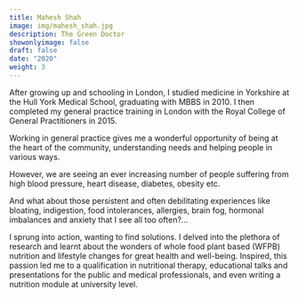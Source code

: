 ```yaml
---
title: Mahesh Shah
image: img/mahesh_shah.jpg
description: The Green Doctor
showonlyimage: false
draft: false
date: "2020"
weight: 3
---
```

<!--StartFragment-->

After growing up and schooling in London, I studied medicine in Yorkshire at the Hull York Medical School, graduating with MBBS in 2010. I then completed my general practice training in London with the Royal College of General Practitioners in 2015.

Working in general practice gives me a wonderful opportunity of being at the heart of the community, understanding needs and helping people in various ways.

However, we are seeing an ever increasing number of people suffering from high blood pressure, heart disease, diabetes, obesity etc.

And what about those persistent and often debilitating experiences like bloating, indigestion, food intolerances, allergies, brain fog, hormonal imbalances and anxiety that I see all too often?…

I sprung into action, wanting to find solutions. I delved into the plethora of research and learnt about the wonders of whole food plant based (WFPB) nutrition and lifestyle changes for great health and well-being. Inspired, this passion led me to a qualification in nutritional therapy, educational talks and presentations for the public and medical professionals, and even writing a nutrition module at university level.

<!--EndFragment-->